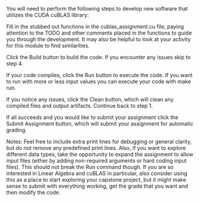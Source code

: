 Y​ou will need to perform the following steps to develop new software that utilizes the CUDA cuBLAS library:

F​ill in the stubbed out functions in the cublas_assignment.cu file, paying attention to the TODO and other comments placed in the functions to guide you through the development. It may also be helpful to look at your activity for this module to find similarities.

C​lick the Build button to build the code. If you encounter any issues skip to step 4.

I​f your code compiles, click the Run button to execute the code. If you want to run with more or less input values you can execute your code with make run.

I​f you notice any issues, click the Clean button, which will clean any compiled files and output artifacts. Continue back to step 1.

I​f all succeeds and you would like to submit your assignment click the Submit Assignment button, which will submit your assignment for automatic grading.

N​otes: Feel free to include extra print lines for debugging or general clarity, but do not remove any predefined print lines. Also, if you want to explore different data types, take the opportunity to expand the assignment to allow input files (either by adding non-required arguments or hard coding input files). This should not break the Run command though. If you are so interested in Linear Algebra and cuBLAS in particular, also consider using this as a place to start exploring your capstone project, but it might make sense to submit with everything working, get the grade that you want and then modify the code.